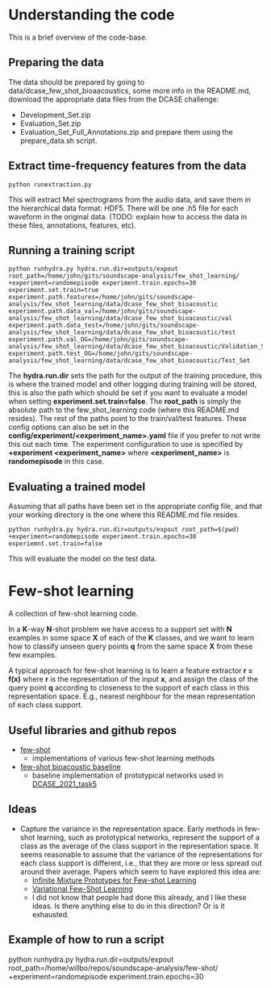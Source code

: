 # Understanding the code
This is a brief overview of the code-base.

## Preparing the data
The data should be prepared by going to data/dcase_few_shot_bioaacoustics, some more info in the README.md, download the appropriate data files from the DCASE challenge:
- Development_Set.zip
- Evaluation_Set.zip
- Evaluation_Set_Full_Annotations.zip
and prepare them using the prepare_data.sh script.

## Extract time-frequency features from the data

    python runextraction.py
    
This will extract Mel spectrograms from the audio data, and save them in the hierarchical data format: HDF5. There will be one .h5 file for each waveform in the original data. (TODO: explain how to access the data in these files, annotations, features, etc).

## Running a training script
    python runhydra.py hydra.run.dir=outputs/expout root_path=/home/john/gits/soundscape-analysis/few_shot_learning/ +experiment=randomepisode experiment.train.epochs=30 experiment.set.train=true experiment.path.features=/home/john/gits/soundscape-analysis/few_shot_learning/data/dcase_few_shot_bioacoustic experiment.path.data_val=/home/john/gits/soundscape-analysis/few_shot_learning/data/dcase_few_shot_bioacoustic/val experiment.path.data_test=/home/john/gits/soundscape-analysis/few_shot_learning/data/dcase_few_shot_bioacoustic/test experiment.path.val_OG=/home/john/gits/soundscape-analysis/few_shot_learning/data/dcase_few_shot_bioacoustic/Validation_Set experiment.path.test_OG=/home/john/gits/soundscape-analysis/few_shot_learning/data/dcase_few_shot_bioacoustic/Test_Set
    
The __hydra.run.dir__ sets the path for the output of the training procedure, this is where the trained model and other logging during training will be stored, this is also the path which should be set if you want to evaluate a model when setting __experiment.set.train=false__. The __root_path__ is simply the absolute path to the few_shot_learning code (where this README.md resides). The rest of the paths point to the train/val/test features. These config options can also be set in the __config/experiment/<experiment_name>.yaml__ file if you prefer to not write this out each time. The experiment configuration to use is specified by __+experiment <experiment_name>__ where __<experiment_name>__ is __randomepisode__ in this case.

## Evaluating a trained model
Assuming that all paths have been set in the appropriate config file, and that your working directory is the one where this README.md file resides.

    python runhydra.py hydra.run.dir=outputs/expout root_path=$(pwd) +experiment=randomepisode experiment.train.epochs=30 experiemnt.set.train=false
    
This will evaluate the model on the test data.


# Few-shot learning

A collection of few-shot learning code.

In a __K__-way __N__-shot problem we have access to a support set with __N__ examples in some space __X__ of each of the __K__ classes, and we want to learn how to classify unseen query points __q__ from the same space __X__ from these few examples. 

A typical approach for few-shot learning is to learn a feature extractor __r = f(x)__ where __r__ is the representation of the input __x__, and assign the class of the query point __q__ according to closeness to the support of each class in this representation space. E.g., nearest neighbour for the mean representation of each class support.

## Useful libraries and github repos
- [few-shot](https://github.com/oscarknagg/few-shot)
  - implementations of various few-shot learning methods
- [few-shot bioacoustic baseline](https://github.com/c4dm/dcase-few-shot-bioacoustic/tree/main/baselines/deep_learning)
  - baseline implementation of prototypical networks used in [DCASE_2021_task5](http://dcase.community/challenge2021/task-few-shot-bioacoustic-event-detection)

## Ideas
- Capture the variance in the representation space. Early methods in few-shot learning, such as prototypical networks, represent the support of a class as the average of the class support in the representation space. It seems reasonable to assume that the variance of the representations for each class support is different, i.e., that they are more or less spread out around their average. Papers which seem to have explored this idea are:
  - [Infinite Mixture Prototypes for Few-shot Learning](http://proceedings.mlr.press/v97/allen19b.html)
  - [Variational Few-Shot Learning](https://openaccess.thecvf.com/content_ICCV_2019/html/Zhang_Variational_Few-Shot_Learning_ICCV_2019_paper.html)
  - I did not know that people had done this already, and I like these ideas. Is there anything else to do in this direction? Or is it exhausted.

## Example of how to run a script
python runhydra.py hydra.run.dir=outputs/expout root_path=/home/willbo/repos/soundscape-analysis/few-shot/ +experiment=randomepisode experiment.train.epochs=30
